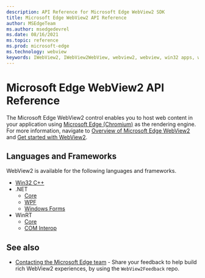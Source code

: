 ```yaml
---
description: API Reference for Microsoft Edge WebView2 SDK
title: Microsoft Edge WebView2 API Reference
author: MSEdgeTeam
ms.author: msedgedevrel
ms.date: 08/16/2021
ms.topic: reference
ms.prod: microsoft-edge
ms.technology: webview
keywords: IWebView2, IWebView2WebView, webview2, webview, win32 apps, win32, edge, ICoreWebView2, ICoreWebView2Controller, browser control
---
```

# Microsoft Edge WebView2 API Reference  

The Microsoft Edge WebView2 control enables you to host web content in your application using [Microsoft Edge (Chromium)](https://www.microsoftedgeinsider.com) as the rendering engine.  For more information, navigate to [Overview of Microsoft Edge WebView2](./index.md) and [Get started with WebView2](./get-started/win32.md).  
<!-- linking to a parent node of the TOC ("Get started with WebView2") isn't supported, so the above link goes to the first child article, but with link text of the parent TOC node. -->


## Languages and Frameworks  
WebView2 is available for the following languages and frameworks.
*   [Win32 C++](/microsoft-edge/webview2/reference/win32/index)  
*   .NET  
    *   [Core][DotnetMicrosoftWebWebView2CoreNamespace]  
    *   [WPF][DotnetMicrosoftWebWebView2WpfNamespace]  
    *   [Windows Forms][DotnetMicrosoftWebWebView2WinformsNamespace]  
*   WinRT  
    *   [Core][WinrtMicrosoftWebWebview2CoreNamespace]  
    *   [COM Interop][WinrtComInteropInterfaces]  


<!-- ====================================================================== -->
## See also

*  [Contacting the Microsoft Edge team][Contact] - Share your feedback to help build rich WebView2 experiences, by using the `WebView2Feedback` repo.


<!-- ====================================================================== -->
<!-- links -->
[Contact]: ../contact.md "Contacting the Microsoft Edge team | Microsoft Edge Developer documentation"
[DotnetMicrosoftWebWebview2CoreNamespace]: /dotnet/api/microsoft.web.webview2.core "Microsoft.Web.WebView2.Core Namespace | Microsoft Docs"
[DotnetMicrosoftWebWebview2WpfNamespace]: /dotnet/api/microsoft.web.webview2.wpf "Microsoft.Web.WebView2.Wpf Namespace | Microsoft Docs"
[DotnetMicrosoftWebWebview2WinformsNamespace]: /dotnet/api/microsoft.web.webview2.winforms "Microsoft.Web.WebView2.WinForms Namespace | Microsoft Docs"
[WinrtMicrosoftWebWebview2CoreNamespace]: /microsoft-edge/webview2/reference/winrt/microsoft_web_webview2_core/index "Microsoft.Web.WebView2.Core Namespace | Microsoft Docs"
[WinrtComInteropInterfaces]: /microsoft-edge/webview2/reference/winrt/interop/index "WebView2 WinRT COM Interop Reference | Microsoft Docs"
